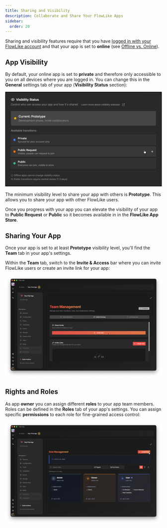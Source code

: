```yaml
---
title: Sharing and Visibility
description: Collaborate and Share Your FlowLike Apps
sidebar:
  order: 20
---
```


Sharing and visibility features require that you have [logged in with your FlowLike account](/start/login/) and that your app is set to **online** (see [Offline vs. Online](/apps/offline-online/)).

## App Visibility

By default, your online app is set to **private** and therefore only accessible to you on all devices where you are logged in. You can change this in the **General** settings tab of your app (**Visibility Status** section):

![Change App Visibility Status](../../../assets/AppVisibilitySettings.webp)

The minimum visibility level to share your app with others is **Prototype**. This allows you to share your app with other FlowLike users.

Once you progress with your app you can elevate the visibility of your app to **Public Request** or **Public** so it becomes available in in the **FlowLike App Store**.

## Sharing Your App

Once your app is set to at least **Prototype** visibility level, you'll find the **Team** tab in your app's settings.

Within the **Team** tab, switch to the **Invite & Access** bar where you can invite FlowLike users or create an invite link for your app:

![Invite Team Members to Your FlowLike App](../../../assets/ShareApps.webp)

## Rights and Roles

As app **owner** you can assign different **roles** to your app team members. Roles can be defined in the **Roles** tab of your app's settings. You can assign specific **permissions** to each role for fine-grained access control:

![Configure Roles and Permissions in FlowLike Apps](../../../assets/RightsAndRoles.webp)
